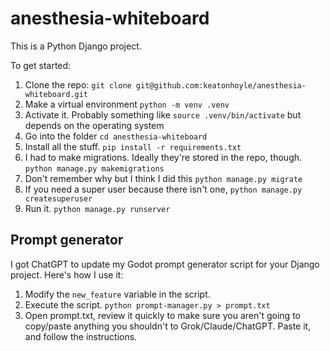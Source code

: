 # anesthesia-whiteboard

This is a Python Django project.

To get started:

1. Clone the repo: `git clone git@github.com:keatonhoyle/anesthesia-whiteboard.git`
2. Make a virtual environment `python -m venv .venv`
3. Activate it. Probably something like `source .venv/bin/activate` but depends on the operating system
4. Go into the folder `cd anesthesia-whiteboard`
5. Install all the stuff. `pip install -r requirements.txt`
6. I had to make migrations. Ideally they're stored in the repo, though.  `python manage.py makemigrations`
7. Don't remember why but I think I did this `python manage.py migrate`
8. If you need a super user because there isn't one, `python manage.py createsuperuser`
9. Run it. `python manage.py runserver`

## Prompt generator
I got ChatGPT to update my Godot prompt generator script for your Django project. Here's how I use it:

1. Modify the `new_feature` variable in the script. 
2. Execute the script. `python prompt-manager.py > prompt.txt`
3. Open prompt.txt, review it quickly to make sure you aren't going to copy/paste anything you shouldn't to Grok/Claude/ChatGPT. Paste it, and follow the instructions.
